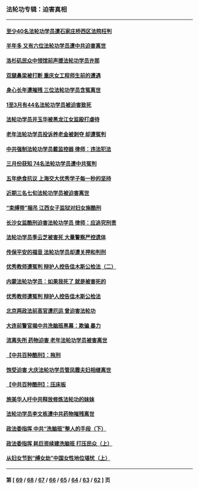 ### 法轮功专辑：迫害真相
---
#### [至少40名法轮功学员遭石家庄桥西区法院枉判](../../pages/nf4379/n13713749.md?04190430) 
#### [半年多 又有六位法轮功学员遭中共迫害离世](../../pages/nf4379/n13712382.md?04190430) 
#### [洛杉矶民众中领馆前声援法轮功学员许那](../../pages/nf4379/n13710251.md?04190430) 
#### [双腿鼻梁被打断 重庆女工程师生前的遭遇](../../pages/nf4379/n13709854.md?04190430) 
#### [身心长年遭摧残 三位法轮功学员含冤离世](../../pages/nf4379/n13692679.md?04190430) 
#### [1至3月有44名法轮功学员被迫害致死](../../pages/nf4379/n13704649.md?04190430) 
#### [法轮功学员井玉华被黑龙江女监殴打虐待](../../pages/nf4379/n13709102.md?04190430) 
#### [老年法轮功学员投诉养老金被剥夺 却遭冤判](../../pages/nf4379/n13697069.md?04190430) 
#### [中共强制法轮功学员戴监控器 律师：违法犯法](../../pages/nf4379/n13699665.md?04190430) 
#### [三月份获知 74名法轮功学员遭中共冤判](../../pages/nf4379/n13694951.md?04190430) 
#### [五年绝食抗议 上海交大优秀学子每一秒的坚持](../../pages/nf4379/n13669136.md?04190430) 
#### [近期三名七旬法轮功学员被迫害离世](../../pages/nf4379/n13688715.md?04190430) 
#### [“束缚带”捆吊 江西女子监狱对妇女施酷刑](../../pages/nf4379/n13682860.md?04190430) 
#### [长沙女监酷刑迫害法轮功学员 律师：应追究刑责](../../pages/nf4379/n13684077.md?04190430) 
#### [法轮功学员季云芝被害死 大量警察严控遗体](../../pages/nf4379/n13683424.md?04190430) 
#### [传保平安的福音 法轮功学员却遭关押和判刑](../../pages/nf4379/n13678842.md?04190430) 
#### [优秀教师遭冤判 辩护人控告佳木斯公检法（二）](../../pages/nf4379/n13672516.md?04190430) 
#### [内蒙法轮功学员：如果我死了 就是被害死的](../../pages/nf4379/n13672964.md?04190430) 
#### [优秀教师遭冤判 辩护人控告佳木斯公检法](../../pages/nf4379/n13667637.md?04190430) 
#### [北京两政法前高官遭厄运 曾迫害法轮功](../../pages/nf4379/n13664915.md?04190430) 
#### [大连前警官揭中共洗脑班黑幕：欺骗 暴力](../../pages/nf4379/n13662506.md?04190430) 
#### [流离失所 药物迫害 老年法轮功学员被害离世](../../pages/nf4379/n13660094.md?04190430) 
#### [【中共百种酷刑】：拖刑](../../pages/nf4379/n13656048.md?04190430) 
#### [饱受迫害 大庆法轮功学员管凤霞夫妇相继离世](../../pages/nf4379/n13653590.md?04190430) 
#### [【中共百种酷刑】：压床板](../../pages/nf4379/n13647678.md?04190430) 
#### [旅美华人吁中共释放修炼法轮功的妹妹](../../pages/nf4379/n13650621.md?04190430) 
#### [法轮功学员李文栋遭中共药物摧残离世](../../pages/nf4379/n13645413.md?04190430) 
#### [政法委指挥 中共“洗脑班”整人的手段（下）](../../pages/nf4379/n13642928.md?04190430) 
#### [政法委指挥 耗巨资续建洗脑班 打压民众（上）](../../pages/nf4379/n13636730.md?04190430) 
#### [从妇女节到“缚女劫”中国女性地位堪忧（上）](../../pages/nf4379/n13639944.md?04190430) 

---
#### 第 [ [69](./69.md?04190430) / [68](./68.md?04190430) / [67](./67.md?04190430) / [66](./66.md?04190430) / [65](./65.md?04190430) / [64](./64.md?04190430) / [63](./63.md?04190430) / [62](./62.md?04190430) ] 页

